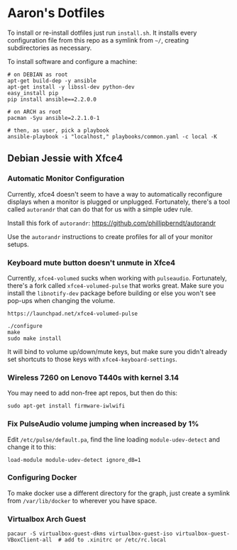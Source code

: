 # Aaron's Dotfiles #

To install or re-install dotfiles just run `install.sh`. It installs every
configuration file from this repo as a symlink from `~/`, creating
subdirectories as necessary.

To install software and configure a machine:

    # on DEBIAN as root
    apt-get build-dep -y ansible
    apt-get install -y libssl-dev python-dev
    easy_install pip
    pip install ansible==2.2.0.0

    # on ARCH as root
    pacman -Syu ansible=2.2.1.0-1

    # then, as user, pick a playbook
    ansible-playbook -i "localhost," playbooks/common.yaml -c local -K

## Debian Jessie with Xfce4 ##

### Automatic Monitor Configuration ###

Currently, xfce4 doesn't seem to have a way to automatically reconfigure
displays when a monitor is plugged or unplugged. Fortunately, there's a
tool called `autorandr` that can do that for us with a simple udev rule.

Install this fork of `autorandr`:
https://github.com/phillipberndt/autorandr

Use the `autorandr` instructions to create profiles for all of your
monitor setups.


### Keyboard mute button doesn't unmute in Xfce4 ###

Currently, `xfce4-volumed` sucks when working with
`pulseaudio`. Fortunately, there's a fork called `xfce4-volumed-pulse`
that works great. Make sure you install the `libnotify-dev` package before
building or else you won't see pop-ups when changing the volume.

    https://launchpad.net/xfce4-volumed-pulse

    ./configure
    make
    sudo make install

It will bind to volume up/down/mute keys, but make sure you didn't already
set shortcuts to those keys with `xfce4-keyboard-settings`.


### Wireless 7260 on Lenovo T440s with kernel 3.14 ###

You may need to add non-free apt repos, but then do this:

    sudo apt-get install firmware-iwlwifi

### Fix PulseAudio volume jumping when increased by 1% ###

Edit `/etc/pulse/default.pa`, find the line loading `module-udev-detect`
and change it to this:

    load-module module-udev-detect ignore_dB=1


### Configuring Docker

To make docker use a different directory for the graph, just create a
symlink from `/var/lib/docker` to wherever you have space.


### Virtualbox Arch Guest

    pacaur -S virtualbox-guest-dkms virtualbox-guest-iso virtualbox-guest-
    VBoxClient-all  # add to .xinitrc or /etc/rc.local
